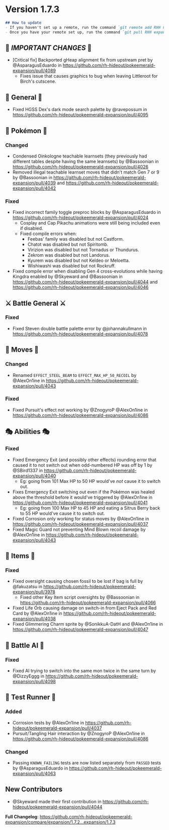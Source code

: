 # Version 1.7.3

```md
## How to update
- If you haven't set up a remote, run the command `git remote add RHH https://github.com/rh-hideout/pokeemerald-expansion`.
- Once you have your remote set up, run the command `git pull RHH expansion/1.7.3`.
```

## 🌋 *IMPORTANT CHANGES* 🌋
* [Critical fix] Backported gHeap alignment fix from upstream pret by @AsparagusEduardo in https://github.com/rh-hideout/pokeemerald-expansion/pull/4089
    * Fixes issue that causes graphics to bug when leaving Littleroot for Birch's cutscene.

## 🧬 General 🧬
* Fixed HGSS Dex's dark mode search palette by @ravepossum in https://github.com/rh-hideout/pokeemerald-expansion/pull/4095

## 🐉 Pokémon 🐉
### Changed
* Condensed Oinkologne teachable learnsets (they previously had different tables despite having the same learnsets) by @Bassoonian in https://github.com/rh-hideout/pokeemerald-expansion/pull/4026
* Removed illegal teachable learnset moves that didn't match Gen 7 or 9 by @Bassoonian in https://github.com/rh-hideout/pokeemerald-expansion/pull/4039 and https://github.com/rh-hideout/pokeemerald-expansion/pull/4042
### Fixed
* Fixed incorrect family toggle preproc blocks by @AsparagusEduardo in https://github.com/rh-hideout/pokeemerald-expansion/pull/4024
    * Cosplay and Cap Pikachu animations were still being included even if disabled.
    * Fixed compile errors when:
        * Feebas' family was disabled but not Castform.
        * Chatot was disabled but not Spiritomb.
        * Virizion was disabled but not Tornadus or Thundurus.
        * Zekrom was disabled but not Landorus.
        * Kyurem was disabled but not Keldeo or Meloetta.
        * Wishiwashi was disabled but not Rockruff.
* Fixed compile error when disabling Gen 4 cross-evolutions while having Kingdra enabled by @Skyeward and @Bassoonian in https://github.com/rh-hideout/pokeemerald-expansion/pull/4044 and https://github.com/rh-hideout/pokeemerald-expansion/pull/4046

## ⚔️ Battle General ⚔️ ##
### Fixed
* Fixed Steven double battle palette error by @johannakullmann in https://github.com/rh-hideout/pokeemerald-expansion/pull/4078

## 🤹 Moves 🤹
### Changed
* Renamed `EFFECT_STEEL_BEAM` to `EFFECT_MAX_HP_50_RECOIL` by @AlexOn1ine in https://github.com/rh-hideout/pokeemerald-expansion/pull/4043
### Fixed
* Fixed Pursuit's effect not working by @ZnogyroP @AlexOn1ine in https://github.com/rh-hideout/pokeemerald-expansion/pull/4086

## 🎭 Abilities 🎭
### Fixed
* Fixed Emergency Exit (and possibly other effects) rounding error that caused it to not switch out when odd-numbered HP was off by 1 by @SBird1337 in https://github.com/rh-hideout/pokeemerald-expansion/pull/4040
    * Eg: going from 101 Max HP to 50 HP would've *not* cause it to switch out.
* Fixes Emergency Exit switching out even if the Pokémon was healed above the threshold before it would've triggered by @AlexOn1ine in https://github.com/rh-hideout/pokeemerald-expansion/pull/4041
    * Eg: going from 100 Max HP to 45 HP and eating a Sitrus Berry back to 55 HP would've cause it to switch out.
* Fixed Corrosion only working for status moves by @AlexOn1ine in https://github.com/rh-hideout/pokeemerald-expansion/pull/4037
* Fixed Magic Guard not preventing Mind Blown recoil damage by @AlexOn1ine in https://github.com/rh-hideout/pokeemerald-expansion/pull/4043

## 🧶 Items 🧶
### Fixed
* Fixed oversight causing chosen fossil to be lost if bag is full by @fakuzatsu in https://github.com/rh-hideout/pokeemerald-expansion/pull/3978
    * Fixed other Key Item script oversights by @Bassoonian in https://github.com/rh-hideout/pokeemerald-expansion/pull/4066
* Fixed Life Orb causing damage on switch-in from Eject Pack and Red Card by @AlexOn1ine in https://github.com/rh-hideout/pokeemerald-expansion/pull/4038
* Fixed Glimmering Charm sprite by @SonikkuA-DatH and @AlexOn1ine in https://github.com/rh-hideout/pokeemerald-expansion/pull/4047

## 🤖 Battle AI 🤖
### Fixed
* Fixed AI trying to switch into the same mon twice in the same turn by @DizzyEggg in https://github.com/rh-hideout/pokeemerald-expansion/pull/4098

## 🧪 Test Runner 🧪
### Added
* Corrosion tests by @AlexOn1ine in https://github.com/rh-hideout/pokeemerald-expansion/pull/4037
* Pursuit/Tangling Hair interaction by @ZnogyroP @AlexOn1ine in https://github.com/rh-hideout/pokeemerald-expansion/pull/4086
### Changed
* Passing `KNOWN_FAILING` tests are now listed separately from `PASSED` tests by @AsparagusEduardo in https://github.com/rh-hideout/pokeemerald-expansion/pull/4063

## New Contributors
* @Skyeward made their first contribution in https://github.com/rh-hideout/pokeemerald-expansion/pull/4044

**Full Changelog**: https://github.com/rh-hideout/pokeemerald-expansion/compare/expansion/1.7.2...expansion/1.7.3

<!--Last PR: 4098-->
